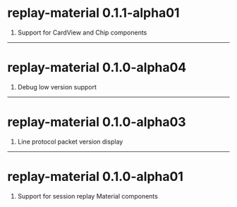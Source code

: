 # replay-material 0.1.1-alpha01
1. Support for CardView and Chip components

---
# replay-material 0.1.0-alpha04
1. Debug low version support

---
# replay-material 0.1.0-alpha03
1. Line protocol packet version display

---
# replay-material 0.1.0-alpha01
1. Support for session replay Material components

